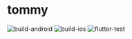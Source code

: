 # tommy

![build-android](https://github.com/genny-project/tommy/workflows/build-android/badge.svg)
![build-ios](https://github.com/genny-project/tommy/workflows/build-ios/badge.svg)
![flutter-test](https://github.com/genny-project/tommy/workflows/flutter-test/badge.svg)
